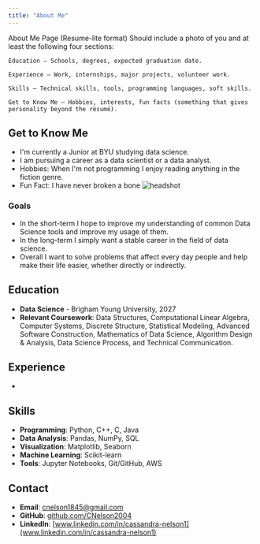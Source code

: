 ```yaml
---
title: "About Me"
---
```


About Me Page (Resume-lite format)
Should include a photo of you and at least the following four sections:

    Education – Schools, degrees, expected graduation date.

    Experience – Work, internships, major projects, volunteer work.

    Skills – Technical skills, tools, programming languages, soft skills.

    Get to Know Me – Hobbies, interests, fun facts (something that gives personality beyond the résumé).

## Get to Know Me

- I'm currently a Junior at BYU studying data science. 
- I am pursuing a career as a data scientist or a data analyst. 
- Hobbies: When I'm not programming I enjoy reading anything in the fiction genre.
- Fun Fact: I have never broken a bone
![headshot]()

### Goals

- In the short-term I hope to improve my understanding of common Data Science tools and improve my usage of them.
- In the long-term I simply want a stable career in the field of data science. 
- Overall I want to solve problems that affect every day people and help make their life easier, whether directly or indirectly. 


## Education

- **Data Science** - Brigham Young University, 2027
- **Relevant Coursework**: Data Structures, Computational Linear Algebra, Computer Systems, Discrete Structure, Statistical Modeling, Advanced Software Construction, Mathematics of Data Science, Algorithm Design & Analysis, Data Science Process, and Technical Communication.

## Experience

- 

## Skills

- **Programming**: Python, C++, C, Java
- **Data Analysis**: Pandas, NumPy, SQL
- **Visualization**: Matplotlib, Seaborn
- **Machine Learning**: Scikit-learn
- **Tools**: Jupyter Notebooks, Git/GitHub, AWS

## Contact

- **Email**: cnelson1845@gmail.com
- **GitHub**: [github.com/CNelson2004](https://github.com/CNelson2004)
- **LinkedIn**: [www.linkedin.com/in/cassandra-nelson1](www.linkedin.com/in/cassandra-nelson1)
